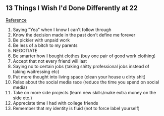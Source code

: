 ## 13 Things I Wish I'd Done Differently at 22
[Reference](https://www.youtube.com/watch?v=sPx_4jggb9s&)

1. Saying "Yea" when I know I can't follow through
2. Know the decision made in the past don't define me forever
3. Be pickier with unpaid work
4. Be less of a bitch to my parents
5. NEGOTIATE
6. Be smarter how I bought clothes (buy one pair of good work clothing)
7. Accept that not every friend will last
8. Saying no to certain jobs (taking shitty professional jobs instead of taking waitressing etc)
9. Put more thought into living space (clean your house u dirty shit)
10. Relax about the social media race (reduce the time you spend on social media)
11. Take on more side projects (learn new skills/make extra money on the side etc.)
12. Appreciate time I had with college friends
13.  Remember that my identity is fluid (not to force label yourself)
